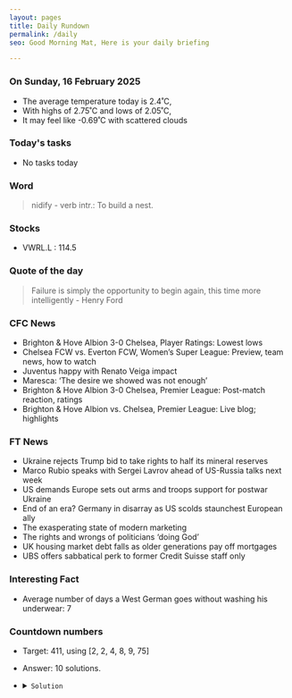 ```yaml
---
layout: pages
title: Daily Rundown
permalink: /daily
seo: Good Morning Mat, Here is your daily briefing

---
```


<!-- weather_marker starts -->
### On Sunday, 16 February 2025

- The average temperature today is 2.4˚C,
- With highs of 2.75˚C and lows of 2.05˚C,
- It may feel like -0.69˚C with scattered clouds

<!-- weather_marker ends -->

### Today's tasks
<!-- task_marker starts -->
- No tasks today
<!-- task_marker ends -->

### Word

<!-- word_marker starts -->

 > nidify - verb intr.: To build a nest.

<!-- word_marker ends -->

### Stocks

<!-- stocks_marker starts -->

- VWRL.L : 114.5

<!-- stocks_marker ends -->

### Quote of the day
<!-- quote_marker starts -->

> Failure is simply the opportunity to begin again, this time more intelligently - Henry Ford

<!-- quote_marker ends -->

### CFC News
<!-- news_marker starts -->

 - Brighton & Hove Albion 3-0 Chelsea, Player Ratings: Lowest lows
 - Chelsea FCW vs. Everton FCW, Women’s Super League: Preview, team news, how to watch
 - Juventus happy with Renato Veiga impact
 - Maresca: ‘The desire we showed was not enough’
 - Brighton & Hove Albion 3-0 Chelsea, Premier League: Post-match reaction, ratings
 - Brighton & Hove Albion vs. Chelsea, Premier League: Live blog; highlights

<!-- news_marker ends -->

### FT News

<!-- ftnews_marker starts -->

 - Ukraine rejects Trump bid to take rights to half its mineral reserves
 - Marco Rubio speaks with Sergei Lavrov ahead of US-Russia talks next week
 - US demands Europe sets out arms and troops support for postwar Ukraine
 - End of an era? Germany in disarray as US scolds staunchest European ally
 - The exasperating state of modern marketing
 - The rights and wrongs of politicians ‘doing God’
 - UK housing market debt falls as older generations pay off mortgages
 - UBS offers sabbatical perk to former Credit Suisse staff only

<!-- ftnews_marker ends -->

### Interesting Fact

<!-- fact_marker starts -->

- Average number of days a West German goes without washing his underwear: 7

<!-- fact_marker ends -->

### Countdown numbers
<!-- game_marker starts -->

- Target: 411, using [2, 2, 4, 8, 9, 75]
- Answer: 10 solutions.

- <details><summary><code>Solution</code></summary>

  Solution: ( 8 + 2 ) x 75 / 2 + 9 x 4

   </details>

<!-- game_marker ends -->
